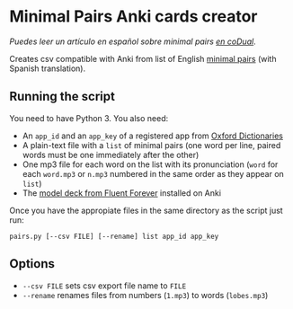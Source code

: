 # Minimal Pairs Anki cards creator

*Puedes leer un artículo en español sobre minimal pairs [en coDual](https://codual.github.io/2017/08/01/pairs/)*.

Creates csv compatible with Anki from list of English [minimal pairs](https://en.wikipedia.org/wiki/Minimal_pair) (with Spanish translation).

## Running the script

You need to have Python 3. You also need:

- An `app_id` and an `app_key` of a registered app from [Oxford Dictionaries](https://developer.oxforddictionaries.com/)
- A plain-text file with a `list` of minimal pairs (one word per line, paired words must be one immediately after the other)
- One mp3 file for each word on the list with its pronunciation (`word` for each `word.mp3` or `n.mp3` numbered in the same order as they appear on `list`)
- The [model deck from Fluent Forever](https://fluent-forever.com/gallery/) installed on Anki

Once you have the appropiate files in the same directory as the script just run:

`pairs.py [--csv FILE] [--rename] list app_id app_key`


## Options

- `--csv FILE` sets csv export file name to `FILE`
- `--rename` renames files from numbers (`1.mp3`) to words (`lobes.mp3`)



